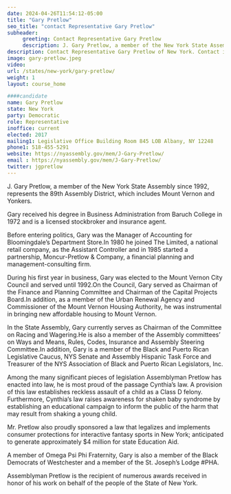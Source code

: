 ```yaml
---
date: 2024-04-26T11:54:12-05:00
title: "Gary Pretlow"
seo_title: "contact Representative Gary Pretlow"
subheader:
     greeting: Contact Representative Gary Pretlow
     description: J. Gary Pretlow, a member of the New York State Assembly since 1992, represents the 89th Assembly District, which includes Mount Vernon and Yonkers. He assumed office in 2013. His current term ends on January 1, 2025.
description: Contact Representative Gary Pretlow of New York. Contact information for Gary Pretlow includes email address, phone number, and mailing address.
image: gary-pretlow.jpeg
video:
url: /states/new-york/gary-pretlow/
weight: 1
layout: course_home

####candidate
name: Gary Pretlow
state: New York
party: Democratic
role: Representative
inoffice: current
elected: 2017
mailing1: Legislative Office Building Room 845 LOB Albany, NY 12248
phone1: 518-455-5291
website: https://nyassembly.gov/mem/J-Gary-Pretlow/
email : https://nyassembly.gov/mem/J-Gary-Pretlow/
twitter: jgpretlow
---
```


J. Gary Pretlow, a member of the New York State Assembly since 1992, represents the 89th Assembly District, which includes Mount Vernon and Yonkers.

Gary received his degree in Business Administration from Baruch College in 1972 and is a licensed stockbroker and insurance agent.

Before entering politics, Gary was the Manager of Accounting for Bloomingdale’s Department Store.In 1980 he joined The Limited, a national retail company, as the Assistant Controller and in 1985 started a partnership, Moncur-Pretlow & Company, a financial planning and management-consulting firm.

During his first year in business, Gary was elected to the Mount Vernon City Council and served until 1992.On the Council, Gary served as Chairman of the Finance and Planning Committee and Chairman of the Capital Projects Board.In addition, as a member of the Urban Renewal Agency and Commissioner of the Mount Vernon Housing Authority, he was instrumental in bringing new affordable housing to Mount Vernon.

In the State Assembly, Gary currently serves as Chairman of the Committee on Racing and Wagering.He is also a member of the Assembly committees’ on Ways and Means, Rules, Codes, Insurance and Assembly Steering Committee.In addition, Gary is a member of the Black and Puerto Rican Legislative Caucus, NYS Senate and Assembly Hispanic Task Force and Treasurer of the NYS Association of Black and Puerto Rican Legislators, Inc.

Among the many significant pieces of legislation Assemblyman Pretlow has enacted into law, he is most proud of the passage Cynthia’s law. A provision of this law establishes reckless assault of a child as a Class D felony. Furthermore, Cynthia’s law raises awareness for shaken baby syndrome by establishing an educational campaign to inform the public of the harm that may result from shaking a young child.

Mr. Pretlow also proudly sponsored a law that legalizes and implements consumer protections for interactive fantasy sports in New York; anticipated to generate approximately $4 million for state Education Aid.

A member of Omega Psi Phi Fraternity, Gary is also a member of the Black Democrats of Westchester and a member of the St. Joseph’s Lodge #PHA.

Assemblyman Pretlow is the recipient of numerous awards received in honor of his work on behalf of the people of the State of New York.
